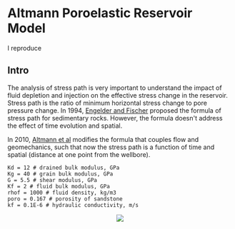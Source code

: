 # Altmann Poroelastic Reservoir Model

I reproduce

## Intro

The analysis of stress path is very important to understand the impact of fluid depletion and injection on the effective stress change in the reservoir. Stress path is the ratio of minimum horizontal stress change to pore pressure change. In 1994, [Engelder and Fischer](https://www.researchgate.net/publication/249520094_Influence_of_poroelastic_behavior_on_the_magnitude_of_minimum_horizontal_stress_Sh_in_overpressured_parts_of_sedimentary_basins) proposed the formula of stress path for sedimentary rocks. However, the formula doesn't address the effect of time evolution and spatial. 

In 2010, [Altmann et al](https://www.sciencedirect.com/science/article/pii/S136516091000136X) modifies the formula that couples flow and geomechanics, such that now the stress path is a function of time and spatial (distance at one point from the wellbore). 

```
Kd = 12 # drained bulk modulus, GPa
Kg = 40 # grain bulk modulus, GPa
G = 5.5 # shear modulus, GPa
Kf = 2 # fluid bulk modulus, GPa
rhof = 1000 # fluid density, kg/m3
poro = 0.167 # porosity of sandstone
kf = 0.1E-6 # hydraulic conductivity, m/s
```

<p align="center">
  <img src="https://user-images.githubusercontent.com/51282928/99690483-cb6af480-2aba-11eb-8920-695045ed3422.png" />
</p>

